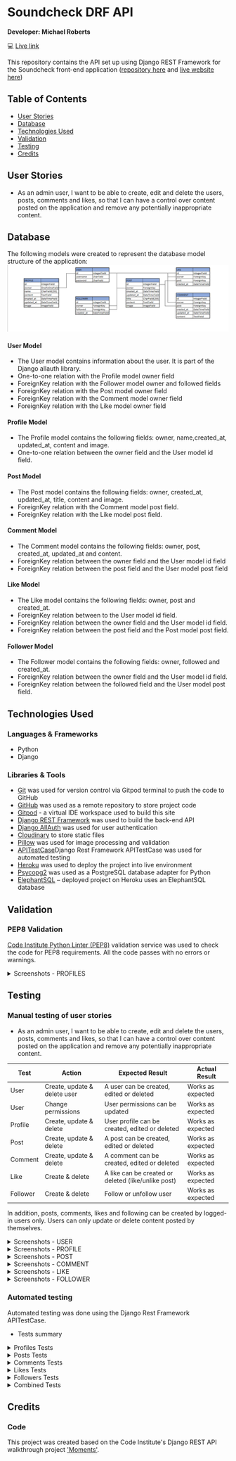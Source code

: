 # Soundcheck DRF API

**Developer: Michael Roberts**

💻 [Live link](https://soundcheck-drf-api-15efb796f01f.herokuapp.com/)

This repository contains the API set up using Django REST Framework for the Soundcheck front-end application ([repository here]() and [live website here]())


## Table of Contents
  - [User Stories](#user-stories)
  - [Database](#database)
  - [Technologies Used](#technologies-used)
  - [Validation](#validation)
  - [Testing](#testing)
  - [Credits](#credits)


## User Stories
- As an admin user, I want to be able to create, edit and delete the users, posts, comments and likes, so that I can have a control over content posted on the application and remove any potentially inappropriate content.


## Database
The following models were created to represent the database model structure of the application:
<img src="docs/readme/soundcheck-database-diagram.png">

#### User Model
- The User model contains information about the user. It is part of the Django allauth library.
- One-to-one relation with the Profile model owner field
- ForeignKey relation with the Follower model owner and followed fields
- ForeignKey relation with the Post model owner field
- ForeignKey relation with the Comment model owner field
- ForeignKey relation with the Like model owner field

#### Profile Model
- The Profile model contains the following fields: owner, name,created_at, updated_at, content and image.
- One-to-one relation between the owner field and the User model id field.

#### Post Model
- The Post model contains the following fields: owner, created_at, updated_at, title, content and image.
- ForeignKey relation with the Comment model post field.
- ForeignKey relation with the Like model post field.

#### Comment Model
- The Comment model contains the following fields: owner, post, created_at, updated_at and content.
- ForeignKey relation between the owner field and the User model id field
- ForeignKey relation between the post field and the User model post field

#### Like Model
- The Like model contains the following fields: owner, post and created_at.
- ForeignKey relation between to the User model id field.
- ForeignKey relation between the owner field and the User model id field.
- ForeignKey relation between the post field and the Post model post field.

#### Follower Model
- The Follower model contains the following fields: owner, followed and created_at.
- ForeignKey relation between the owner field and the User model id field.
- ForeignKey relation between the followed field and the User model post field.


## Technologies Used
### Languages & Frameworks
- Python
- Django

### Libraries & Tools
- [Git](https://git-scm.com/) was used for version control via Gitpod terminal to push the code to GitHub
- [GitHub](https://github.com/) was used as a remote repository to store project code
- [Gitpod](https://gitpod.io/workspaces) - a virtual IDE workspace used to build this site
- [Django REST Framework](https://www.django-rest-framework.org/) was used to build the back-end API
- [Django AllAuth](https://django-allauth.readthedocs.io/en/latest/index.html) was used for user authentication
- [Cloudinary](https://cloudinary.com/) to store static files
- [Pillow](https://pillow.readthedocs.io/en/stable/) was used for image processing and validation
- [APITestCase](https://www.django-rest-framework.org/api-guide/testing/)Django Rest Framework APITestCase was used for automated testing
- [Heroku](https://heroku.com) was used to deploy the project into live environment
- [Psycopg2](https://www.psycopg.org/docs/) was used as a PostgreSQL database adapter for Python
- [ElephantSQL](https://www.postgresql.org/) – deployed project on Heroku uses an ElephantSQL database


## Validation
### PEP8 Validation
[Code Institute Python Linter (PEP8)](https://pep8ci.herokuapp.com/) validation service was used to check the code for PEP8 requirements. All the code passes with no errors or warnings.

<details><summary>Screenshots - PROFILES</summary>
    <details><summary>Models</summary>
    <img src="docs/validation/profiles_models_validation.png">
    </details>
    <details><summary>Serializers</summary>
    <img src="docs/validation/profiles_serializers_validation.png">
    </details>
    <details><summary>Tests</summary>
    <img src="docs/validation/profiles_tests_validation.png">
    </details>
    <details><summary>Urls</summary>
    <img src="docs/validation/profiles_urls_validation.png">
    </details>
    <details><summary>Views</summary>
    <img src="docs/validation/profiles_views_validation.png">
    </details>
</details>


## Testing
### Manual testing of user stories
- As an admin user, I want to be able to create, edit and delete the users, posts, comments and likes, so that I can have a control over content posted on the application and remove any potentially inappropriate content.

**Test** | **Action** | **Expected Result** | **Actual Result**
-------- | ------------------- | ------------------- | -----------------
User | Create, update & delete user | A user can be created, edited or deleted | Works as expected
User | Change permissions | User permissions can be updated | Works as expected
Profile | Create, update & delete | User profile can be created, edited or deleted | Works as expected
Post | Create, update & delete | A post can be created, edited or deleted | Works as expected
Comment | Create, update & delete | A comment can be created, edited or deleted | Works as expected
Like | Create & delete | A like can be created or deleted (like/unlike post) | Works as expected
Follower | Create & delete | Follow or unfollow user | Works as expected

In addition, posts, comments, likes and following can be created by logged-in users only. Users can only update or delete content posted by themselves.

<details><summary>Screenshots - USER</summary>
    <details><summary>Create user</summary>
    <img src="docs/testing/user_create_test_01.png">
    <img src="docs/testing/user_create_test_02.png">
    <img src="docs/testing/user_create_test_03.png">
    </details>
    <details><summary>Update user</summary>
    <img src="docs/testing/user_update_test_01.png">
    <img src="docs/testing/user_update_test_02.png">
    <img src="docs/testing/user_update_test_03.png">
    </details>
    <details><summary>Delete user</summary>
    <img src="docs/testing/user_delete_test_01.png">
    <img src="docs/testing/user_delete_test_02.png">
    <img src="docs/testing/user_delete_test_03.png">
    </details>
    <details><summary>Change user permissions</summary>
    <img src="docs/testing/user_change_permissions_test_01.png">
    <img src="docs/testing/user_change_permissions_test_02.png">
    <img src="docs/testing/user_change_permissions_test_03.png">
    </details>
</details>

<details><summary>Screenshots - PROFILE</summary>
    <details><summary>Update profile</summary>
    <img src="docs/testing/profile_update_test_01.png">
    <img src="docs/testing/profile_update_test_02.png">
    <img src="docs/testing/profile_update_test_03.png">
    </details>
    <details><summary>Delete profile</summary>
    <img src="docs/testing/profile_delete_test_01.png">
    <img src="docs/testing/profile_delete_test_02.png">
    <img src="docs/testing/profile_delete_test_03.png">
    </details>
    <details><summary>Create profile</summary>
    <img src="docs/testing/profile_create_test_01.png">
    <img src="docs/testing/profile_create_test_02.png">
    <img src="docs/testing/profile_create_test_03.png">
    </details>
</details>

<details><summary>Screenshots - POST</summary>
    <details><summary>Create post</summary>
    <img src="docs/testing/post_create_test_01.png">
    <img src="docs/testing/post_create_test_02.png">
    </details>
    <details><summary>Update post</summary>
    <img src="docs/testing/post_update_test_01.png">
    <img src="docs/testing/post_update_test_02.png">
    </details>
    <details><summary>Delete post</summary>
    <img src="docs/testing/post_delete_test_01.png">
    <img src="docs/testing/post_delete_test_02.png">
    <img src="docs/testing/post_delete_test_03.png">
    </details>
</details>

<details><summary>Screenshots - COMMENT</summary>
    <details><summary>Create comment</summary>
    <img src="docs/testing/comment_create_test_01.png">
    <img src="docs/testing/comment_create_test_02.png">
    </details>
    <details><summary>Update comment</summary>
    <img src="docs/testing/comment_update_test_01.png">
    <img src="docs/testing/comment_update_test_02.png">
    </details>
    <details><summary>Delete comment</summary>
    <img src="docs/testing/comment_delete_test_01.png">
    <img src="docs/testing/comment_delete_test_02.png">
    <img src="docs/testing/comment_delete_test_03.png">
    </details>
</details>

<details><summary>Screenshots - LIKE</summary>
    <details><summary>Create like</summary>
    <img src="docs/testing/like_create_test_01.png">
    <img src="docs/testing/like_create_test_02.png">
    <img src="docs/testing/like_create_test_02.png">
    </details>
    <details><summary>Delete like</summary>
    <img src="docs/testing/like_delete_test_01.png">
    <img src="docs/testing/like_delete_test_02.png">
    <img src="docs/testing/like_delete_test_03.png">
    </details>
</details>

<details><summary>Screenshots - FOLLOWER</summary>
    <details><summary>Create follow</summary>
    <img src="docs/testing/follower_create_test_01.png">
    <img src="docs/testing/follower_create_test_02.png">
    <img src="docs/testing/follower_create_test_02.png">
    </details>
    <details><summary>Delete follow</summary>
    <img src="docs/testing/follower_delete_test_01.png">
    <img src="docs/testing/follower_delete_test_02.png">
    <img src="docs/testing/follower_delete_test_03.png">
    </details>
</details>

### Automated testing
Automated testing was done using the Django Rest Framework APITestCase.

- Tests summary
<details><summary>Profiles Tests</summary>
<img src="docs/testing/apitest_soundcheck_profiles.png">
</details>

<details><summary>Posts Tests</summary>
<img src="docs/testing/apitest_soundcheck_posts.png">
</details>

<details><summary>Comments Tests</summary>
<img src="docs/testing/apitest_soundcheck_comments.png">
</details>

<details><summary>Likes Tests</summary>
<img src="docs/testing/apitest_soundcheck_likes.png">
</details>

<details><summary>Followers Tests</summary>
<img src="docs/testing/apitest_soundcheck_followers.png">
</details>

<details><summary>Combined Tests</summary>
<img src="docs/testing/apitest_soundcheck_combined.png">
</details>


## Credits
### Code
This project was created based on the Code Institute's Django REST API walkthrough project ['Moments'](https://github.com/Code-Institute-Solutions/drf-api).